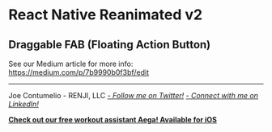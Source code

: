# React Native Reanimated v2

## Draggable FAB (Floating Action Button)

See our Medium article for more info:
https://medium.com/p/7b9990b0f3bf/edit

---

Joe Contumelio - RENJI, LLC
[_- Follow me on Twitter!_](https://twitter.com/JoeContumelio)
[_- Connect with me on LinkedIn!_](https://www.linkedin.com/in/joe-contumelio-710823186/)

[**Check out our free workout assistant Aega! Available for iOS**](https://google.com)
